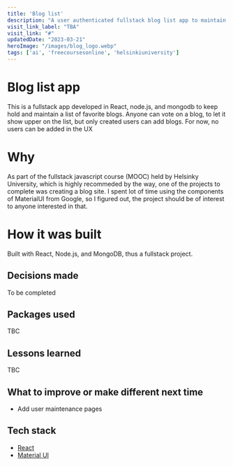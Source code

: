 ```yaml
---
title: 'Blog list'
description: "A user authenticated fullstack blog list app to maintain and like blogs."
visit_link_label: "TBA"
visit_link: "#"
updatedDate: "2023-03-21"
heroImage: "/images/blog_logo.webp"
tags: ['ai', 'freecoursesonline', 'helsinkiuniversity']
---
```

# Blog list app
This is a fullstack app developed in React, node.js, and mongodb to keep hold and maintain a list of favorite blogs. Anyone can vote on a blog, to let it show upper on the list, but only created users can add blogs. For now, no users can be added in the UX

# Why
As part of the fullstack javascript course (MOOC)  held by Helsinky University, which is highly recommeded by the way, one of the projects to complete was creating a blog site. I spent lot of time using the components of MaterialUI from Google, so I figured out, the project should be of interest to anyone interested in that.

# How it was built
Built with React, Node.js, and MongoDB, thus a fullstack project.


## Decisions made
To be completed

## Packages used
TBC

## Lessons learned
TBC

## What to improve or make different next time
- Add user maintenance pages

## Tech stack
- [React](https://react.com)
- [Material UI](https://mui.com/)